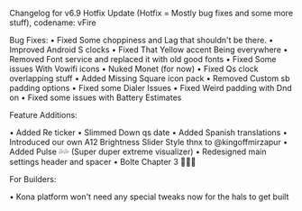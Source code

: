 Changelog for v6.9 Hotfix Update (Hotfix = Mostly bug fixes and some more stuff), codename: vFire

Bug Fixes:
• Fixed Some choppiness and Lag that shouldn't be there.
• Improved Android S clocks
• Fixed That Yellow accent Being everywhere
• Removed Font service and replaced it with old good fonts 
• Fixed Some issues With Vowifi icons 
• Nuked Monet (for now)
• Fixed Qs clock overlapping stuff 
• Added Missing Square icon pack 
• Removed Custom sb padding options
• Fixed some Dialer Issues
• Fixed Weird padding with Dnd on 
• Fixed some issues with Battery Estimates

Feature Additions: 

• Added Re ticker
• Slimmed Down qs date
• Added Spanish translations
• Introduced our own A12 Brightness Slider Style thnx to @kingoffmirzapur
• Added Pulse 💦💦 (Super duper extreme visualizer)
• Redesigned main settings header and spacer
• Bolte Chapter 3 🥵🥵🥵

For Builders:

• Kona platform won't need any special tweaks now for the hals to get built
